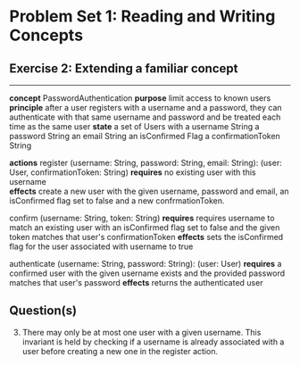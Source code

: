 # Problem Set 1: Reading and Writing Concepts
## Exercise 2: Extending a familiar concept

---

**concept** PasswordAuthentication
**purpose** limit access to known users
**principle**
  after a user registers with a username and a password,
  they can authenticate with that same username and password
  and be treated each time as the same user
**state**
  a set of Users with 
    a username String
    a password String
    an email String
    an isConfirmed Flag
    a confirmationToken String

**actions**
  register (username: String, password: String, email: String): (user: User, confirmationToken: String)
    **requires** no existing user with this username  
    **effects** create a new user with the given username, password and email, an isConfirmed flag set to false and
    a new confrmationToken. 

  confirm (username: String, token: String)
    **requires** requires username to match an existing user with an isConfirmed flag set to false and the given token matches that user's confirmationToken
    **effects** sets the isConfirmed flag for the user associated with username to true

  authenticate (username: String, password: String): (user: User)
    **requires** a confirmed user with the given username exists and the provided password matches that user's password
    **effects** returns the authenticated user

## Question(s)

3. There may only be at most one user with a given username. This invariant is held by checking if a username is already associated
with a user before creating a new one in the register action. 